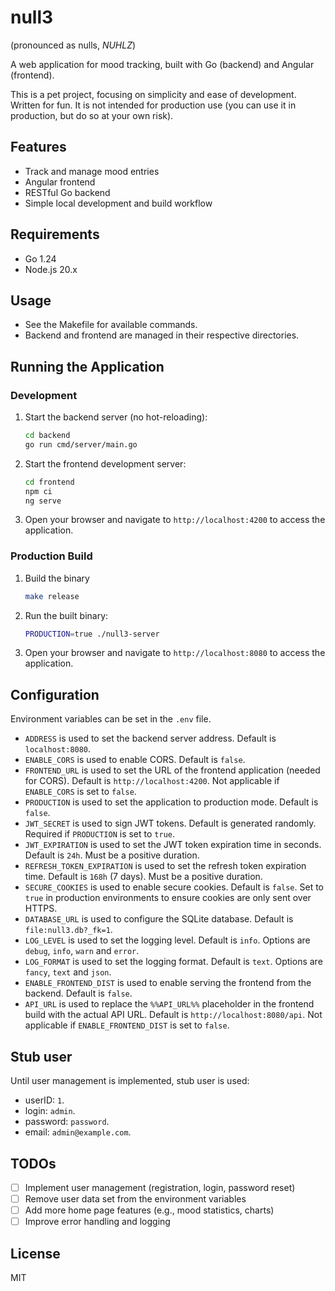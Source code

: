 # null3

(pronounced as nulls, *NUHLZ*)

A web application for mood tracking, built with Go (backend) and Angular (frontend).

This is a pet project, focusing on simplicity and ease of development. Written for fun. It is not intended for production use (you can use it in production, but do so at your own risk).

## Features
- Track and manage mood entries
- Angular frontend
- RESTful Go backend
- Simple local development and build workflow

## Requirements
- Go 1.24
- Node.js 20.x

## Usage
- See the Makefile for available commands.
- Backend and frontend are managed in their respective directories.

## Running the Application

### Development
1. Start the backend server (no hot-reloading):
   ```bash
   cd backend
   go run cmd/server/main.go
   ```
2. Start the frontend development server:
   ```bash
   cd frontend
   npm ci
   ng serve
   ```
3. Open your browser and navigate to `http://localhost:4200` to access the application.

### Production Build
1. Build the binary
    ```bash
    make release
    ```
2. Run the built binary:
   ```bash
   PRODUCTION=true ./null3-server
   ```
3. Open your browser and navigate to `http://localhost:8080` to access the application.

## Configuration
Environment variables can be set in the `.env` file.
- `ADDRESS` is used to set the backend server address. Default is `localhost:8080`.
- `ENABLE_CORS` is used to enable CORS. Default is `false`.
- `FRONTEND_URL` is used to set the URL of the frontend application (needed for CORS). Default is `http://localhost:4200`. Not applicable if `ENABLE_CORS` is set to `false`.
- `PRODUCTION` is used to set the application to production mode. Default is `false`.
- `JWT_SECRET` is used to sign JWT tokens. Default is generated randomly. Required if `PRODUCTION` is set to `true`.
- `JWT_EXPIRATION` is used to set the JWT token expiration time in seconds. Default is `24h`. Must be a positive duration.
- `REFRESH_TOKEN_EXPIRATION` is used to set the refresh token expiration time. Default is `168h` (7 days). Must be a positive duration.
- `SECURE_COOKIES` is used to enable secure cookies. Default is `false`. Set to `true` in production environments to ensure cookies are only sent over HTTPS.
- `DATABASE_URL` is used to configure the SQLite database. Default is `file:null3.db?_fk=1`.
- `LOG_LEVEL` is used to set the logging level. Default is `info`. Options are `debug`, `info`, `warn` and `error`.
- `LOG_FORMAT` is used to set the logging format. Default is `text`. Options are `fancy`, `text` and `json`.
- `ENABLE_FRONTEND_DIST` is used to enable serving the frontend from the backend. Default is `false`.
- `API_URL` is used to replace the `%%API_URL%%` placeholder in the frontend build with the actual API URL. Default is `http://localhost:8080/api`. Not applicable if `ENABLE_FRONTEND_DIST` is set to `false`.

## Stub user
Until user management is implemented, stub user is used:
- userID: `1`.
- login: `admin`.
- password: `password`.
- email: `admin@example.com`.

## TODOs
- [ ] Implement user management (registration, login, password reset)
- [ ] Remove user data set from the environment variables
- [ ] Add more home page features (e.g., mood statistics, charts)
- [ ] Improve error handling and logging

## License
MIT
